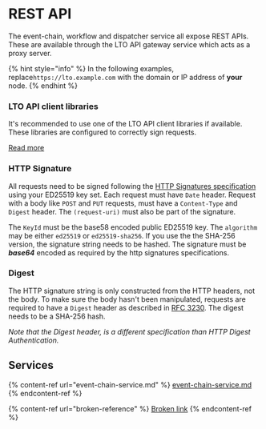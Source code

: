 # REST API

The event-chain, workflow and dispatcher service all expose REST APIs. These are available through the LTO API gateway service which acts as a proxy server.

{% hint style="info" %}
In the following examples, replace`https://lto.example.com` with the domain or IP address of **your** node.&#x20;
{% endhint %}

### LTO API client libraries

It's recommended to use one of the LTO API client libraries if available. These libraries are configured to correctly sign requests.

[Read more](api-client-libraries.md)

### HTTP Signature

All requests need to be signed following the [HTTP Signatures specification](https://tools.ietf.org/html/draft-cavage-http-signatures-10) using your ED25519 key set. Each request must have `Date` header. Request with a body like `POST` and `PUT` requests, must have a `Content-Type` and `Digest` header. The `(request-uri)` must also be part of the signature.

The `KeyId` must be the base58 encoded public ED25519 key. The `algorithm` may be either `ed25519` or `ed25519-sha256`. If you use the the SHA-256 version, the signature string needs to be hashed. The signature must be _**base64**_ encoded as required by the http signatures specifications.

### Digest

The HTTP signature string is only constructed from the HTTP headers, not the body. To make sure the body hasn't been manipulated, requests are required to have a `Digest` header as described in [RFC 3230](https://tools.ietf.org/html/rfc3230). The digest needs to be a SHA-256 hash.

_Note that the Digest header, is a different specification than HTTP Digest Authentication._

## Services

{% content-ref url="event-chain-service.md" %}
[event-chain-service.md](event-chain-service.md)
{% endcontent-ref %}

{% content-ref url="broken-reference" %}
[Broken link](broken-reference)
{% endcontent-ref %}
